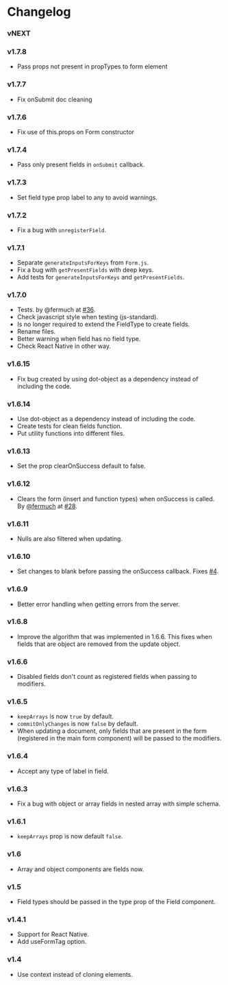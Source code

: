 # Changelog

### vNEXT

### v1.7.8

- Pass props not present in propTypes to form element

### v1.7.7

- Fix onSubmit doc cleaning

### v1.7.6

- Fix use of this.props on Form constructor

### v1.7.4

- Pass only present fields in ```onSubmit``` callback.

### v1.7.3

- Set field type prop label to any to avoid warnings.

### v1.7.2

- Fix a bug with ```unregisterField```.

### v1.7.1

- Separate ```generateInputsForKeys``` from ```Form.js```.
- Fix a bug with ```getPresentFields``` with deep keys.
- Add tests for ```generateInputsForKeys``` and ```getPresentFields```.

### v1.7.0

- Tests. by @fermuch at [#36](https://github.com/nicolaslopezj/simple-react-form/pull/36).
- Check javascript style when testing (js-standard).
- Is no longer required to extend the FieldType to create fields.
- Rename files.
- Better warning when field has no field type.
- Check React Native in other way.

### v1.6.15

- Fix bug created by using dot-object as a dependency instead of including the code.

### v1.6.14

- Use dot-object as a dependency instead of including the code.
- Create tests for clean fields function.
- Put utility functions into different files.

### v1.6.13

- Set the prop clearOnSuccess default to false.

### v1.6.12

- Clears the form (insert and function types) when onSuccess is called. By [@fermuch](https://github.com/fermuch) at [#28](https://github.com/nicolaslopezj/simple-react-form/pull/28).

### v1.6.11

- Nulls are also filtered when updating.

### v1.6.10

- Set changes to blank before passing the onSuccess callback. Fixes [#4](https://github.com/nicolaslopezj/simple-react-form/issues/4).

### v1.6.9

- Better error handling when getting errors from the server.

### v1.6.8

- Improve the algorithm that was implemented in 1.6.6. This fixes when fields that
are object are removed from the update object.

### v1.6.6

- Disabled fields don't count as registered fields when passing to modifiers.

### v1.6.5

- ```keepArrays``` is now ```true``` by default.
- ```commitOnlyChanges``` is now ```false``` by default.
- When updating a document, only fields that are present in the form (registered
  in the main form component) will be passed to the modifiers.

### v1.6.4

- Accept any type of label in field.

### v1.6.3

- Fix a bug with object or array fields in nested array with simple schema.

### v1.6.1

- ```keepArrays``` prop is now default ```false```.

### v1.6

- Array and object components are fields now.


### v1.5

- Field types should be passed in the type prop of the Field component.

### v1.4.1

- Support for React Native.
- Add useFormTag option.

### v1.4

- Use context instead of cloning elements.
